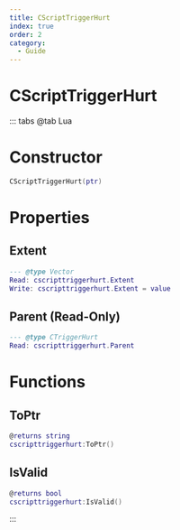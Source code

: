 ```yaml
---
title: CScriptTriggerHurt
index: true
order: 2
category:
  - Guide
---
```


# CScriptTriggerHurt

::: tabs
@tab Lua
# Constructor
```lua
CScriptTriggerHurt(ptr)
```
# Properties
## Extent 
```lua
--- @type Vector
Read: cscripttriggerhurt.Extent
Write: cscripttriggerhurt.Extent = value
```
## Parent (Read-Only)
```lua
--- @type CTriggerHurt
Read: cscripttriggerhurt.Parent
```
# Functions
## ToPtr
```lua
@returns string
cscripttriggerhurt:ToPtr()
```
## IsValid
```lua
@returns bool
cscripttriggerhurt:IsValid()
```

:::